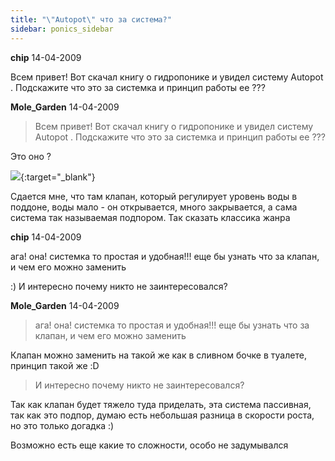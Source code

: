 ```yaml
---
title: "\"Autopot\" что за система?"
sidebar: ponics_sidebar
---
```


**chip** 14-04-2009

Всем привет! Вот скачал книгу о гидропонике и увидел систему Autopot . Подскажите что это за системка и принцип работы ее ???


**Mole_Garden** 14-04-2009

> Всем привет! Вот скачал книгу о гидропонике и увидел систему Autopot . Подскажите что это за системка и принцип работы ее ???

Это оно ?

[![](http://www.postimage.org/aV1ZgW49.jpg)](http://www.postimage.org/aV1ZgW49.jpg){:target="_blank"}

Сдается мне, что там клапан, который регулирует уровень воды в поддоне, воды мало - он открывается, много закрывается, а сама система так называемая подпором. Так сказать классика жанра


**chip** 14-04-2009

ага! она! системка то простая и удобная!!! еще бы узнать что за клапан, и чем его можно заменить

:) И интересно почему никто не заинтересовался? 


**Mole_Garden** 14-04-2009

> ага! она! системка то простая и удобная!!! еще бы узнать что за клапан, и чем его можно заменить

Клапан можно заменить на такой же как в сливном бочке в туалете, принцип такой же :D

> И интересно почему никто не заинтересовался? 

Так как клапан будет тяжело туда приделать, эта система пассивная, так как это подпор, думаю есть небольшая разница в скорости роста, но это только догадка :)

Возможно есть еще какие то сложности, особо не задумывался 


